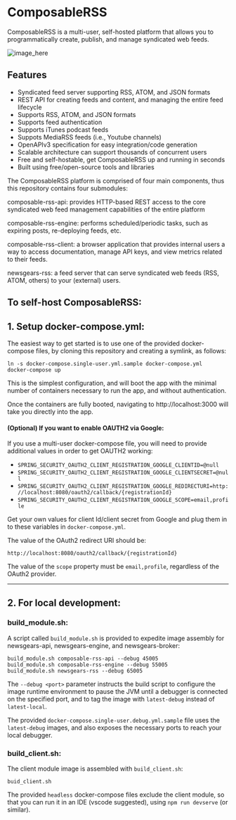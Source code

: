 <link rel="stylesheet" type="text/css" href="style.css">

# ComposableRSS

ComposableRSS is a multi-user, self-hosted platform that allows you to programmatically create, publish, and manage syndicated web feeds.

![image_here]()

## Features 

- Syndicated feed server supporting RSS, ATOM, and JSON formats 
- REST API for creating feeds and content, and managing the entire feed lifecycle 
- Supports RSS, ATOM, and JSON formats 
- Supports feed authentication
- Supports iTunes podcast feeds  
- Suppots MediaRSS feeds (i.e., Youtube channels) 
- OpenAPIv3 specification for easy integration/code generation  
- Scalable architecture can support thousands of concurrent users
- Free and self-hostable, get ComposableRSS up and running in seconds
- Built using free/open-source tools and libraries

The ComposableRSS platform is comprised of four main components, thus this repository contains four submodules:

composable-rss-api: provides HTTP-based REST access to the core syndicated web feed management capabilities of the entire platform

composable-rss-engine: performs scheduled/periodic tasks, such as expiring posts, re-deploying feeds, etc. 

composable-rss-client: a browser application that provides internal users a way to access documentation, manage API keys, and view metrics related to their feeds. 

newsgears-rss: a feed server that can serve syndicated web feeds (RSS, ATOM, others) to your (external) users.  

## To self-host ComposableRSS:

## 1. Setup docker-compose.yml:

The easiest way to get started is to use one of the provided docker-compose files, by cloning this repository and creating a symlink, as follows: 

```
ln -s docker-compose.single-user.yml.sample docker-compose.yml
docker-compose up  
```

This is the simplest configuration, and will boot the app with the minimal number of containers necessary to run the app, and without authentication.  

Once the containers are fully booted, navigating to http://localhost:3000 will take you directly into the app.   

#### (Optional) If you want to enable OAUTH2 via Google:

If you use a multi-user docker-compose file, you will need to provide additional values in order to get OAUTH2 working: 

- ```SPRING_SECURITY_OAUTH2_CLIENT_REGISTRATION_GOOGLE_CLIENTID=@null```
- ```SPRING_SECURITY_OAUTH2_CLIENT_REGISTRATION_GOOGLE_CLIENTSECRET=@null```
- ```SPRING_SECURITY_OAUTH2_CLIENT_REGISTRATION_GOOGLE_REDIRECTURI=http://localhost:8080/oauth2/callback/{registrationId}```
- ```SPRING_SECURITY_OAUTH2_CLIENT_REGISTRATION_GOOGLE_SCOPE=email,profile```

Get your own values for client Id/client secret from Google and plug them in to these variables in ```docker-compose.yml```. 

The value of the OAuth2 redirect URI should be:

```
http://localhost:8080/oauth2/callback/{registrationId}
```

The value of the ```scope``` property must be ```email,profile```, regardless of the OAuth2 provider.

<hr>

## 2. For local development: 

### build_module.sh: 

A script called `build_module.sh` is provided to expedite image assembly for newsgears-api, newsgears-engine, and newsgears-broker:  

```
build_module.sh composable-rss-api --debug 45005 
build_module.sh composable-rss-engine --debug 55005 
build_module.sh newsgears-rss --debug 65005
```

The `--debug <port>` parameter instructs the build script to configure the image runtime environment to pause the JVM until a debugger is connected on the specified port, and to tag the image with `latest-debug` instead of `latest-local`.  

The provided `docker-compose.single-user.debug.yml.sample` file uses the `latest-debug` images, and also exposes the necessary ports to reach your local debugger.  

### build_client.sh: 

The client module image is assembled with `build_client.sh`: 

```
buid_client.sh
```

The provided `headless` docker-compose files exclude the client module, so that you can run it in an IDE (vscode suggested), using `npm run devserve` (or similar).   
